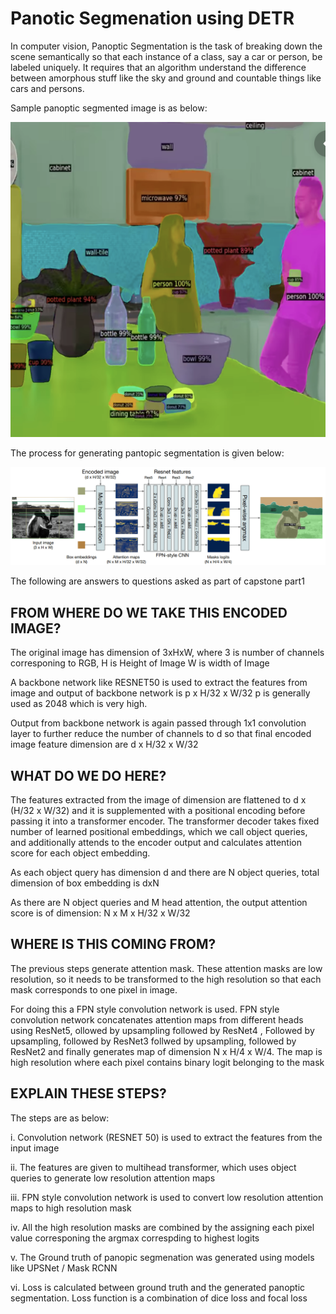 # Panotic Segmenation using DETR

In computer vision, Panoptic Segmentation is the task of breaking down the scene semantically so that each instance of a class, say a car 
or person, be labeled uniquely. It requires that an algorithm understand the difference between amorphous stuff like the sky
and ground and countable things like cars and persons.

Sample panoptic segmented image is as below:

![image3](/part1/panoptic_image3.png)

The process for generating pantopic segmentation is given below:

![segmentation_prcess](/part1/segmtation_process.png)


The following are answers to questions asked as part of capstone part1

## FROM WHERE DO WE TAKE THIS ENCODED IMAGE?

The original image has dimension of 3xHxW,
where 3 is number of channels corresponing to RGB, 
H is Height of Image
W is width of Image


A backbone network like RESNET50 is used to extract the features from image and output of backbone network is p x H/32 x W/32
p is generally used as 2048 which is very high.

Output from backbone network is again passed through 1x1 convolution layer to further reduce the number of channels to d so that
final encoded image feature dimension are d x H/32 x W/32


## WHAT DO WE DO HERE?

The features extracted from the image of dimension are flattened to d x (H/32 x W/32) and  it is supplemented with a positional
encoding before passing it into a transformer encoder. The transformer decoder takes fixed number of learned positional embeddings, which we call object queries, and additionally attends to the encoder output and calculates attention score for each object embedding.

As each object query has dimension d and there are N object queries, total dimension of box embedding is dxN

As there are N object queries and M head attention, the output attention score is of dimension:
N x M x H/32 x W/32


## WHERE IS THIS COMING FROM?

The previous steps generate attention mask. These attention masks are low resolution, so it needs to be transformed to the high resolution so that each mask corresponds to one pixel in image.  

For doing this a FPN style convolution network is used. FPN style convolution network concatenates attention maps from different heads
using ResNet5, ollowed by upsampling followed by ResNet4 , Followed by upsampling, followed by ResNet3 follwed by upsampling, followed by ResNet2 and finally generates map of dimension N x H/4 x W/4. The map is high resolution where each pixel contains binary logit belonging to the mask


## EXPLAIN THESE STEPS?

The steps are as below:

i. Convolution network (RESNET 50) is used to extract the features from the input image

ii. The features are given to multihead transformer, which uses object queries to generate low resolution attention maps

iii. FPN style convolution network is used to convert low resolution attention maps to high resolution mask

iv. All the high resolution masks are combined by the assigning each pixel value corresponing the argmax correspding to highest logits

v. The Ground truth of panopic segmenation was generated using models like UPSNet / Mask RCNN

vi. Loss is calculated between ground truth and the generated panoptic segmentation. Loss function is a combination of dice loss and focal loss 




